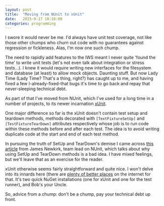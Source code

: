 ```yaml
---
layout: post
title:  "Moving from NUnit to xUnit"
date:   2015-9-17 18:18:00
categories: programming
---
```


I swore it would never be me. I'd always have unit test coverage, not like those other chumps
who churn out code with no guarantees against regression or fickleness. Alas, I'm now one such
chump.

The need to rapidly add features to the IWS meant I never quite 'found the time' to write unit
tests (let's not even talk about integration or stress tests...). I knew it would require writing
new interfaces for the filesystem and database (at least) to allow mock objects. Daunting stuff.
But now Lady Time (Lady Time? That's a thing, right?) has caught up to me, and having
fixed a few  I-already-fixed-that bugs it's time to go back and repay that never-sleeping technical
debt.

As part of that I've moved from NUnit, which I've used for a long time in a number of projects,
to its newer incarnation [xUnit][xunit].

One major difference so far is the xUnit doesn't contain test setup and teardown methods, methods
decorated with `[TextFixtureSetUp]` and `[TestFixtureTearDown]` attributes respectively whose job is
to run code within these methods before and after each test. The idea is to avoid writing duplicate
code at the start and end of each test method.

In pursuing the truth of SetUp and TearDown's demise I came across [this article][setupteardown] from
James Newkirk, team lead on NUnit, which talks about why using SetUp and TearDown methods is
a bad idea. I have mixed feelings, but we'll leave that as an exercise for the reader.

xUnit otherwise seems fairly straightforward and quite nice. I won't delve into its innards here (there are
[plenty of better places][xunit-tutorials] on the internet for that. It's two quick NuGet installations
(one for xUnit and one for the test runner), and Bob's your Uncle.

So, advice from a chump: don't be a chump, pay your technical debt up front.

[xunit]: https://xunit.github.io/
[setupteardown]: http://jamesnewkirk.typepad.com/posts/2007/09/why-you-should-.html
[xunit-tutorials]: http://stackoverflow.com/questions/9006615/are-there-any-good-documentations-books-tutorials-for-xunit-net
